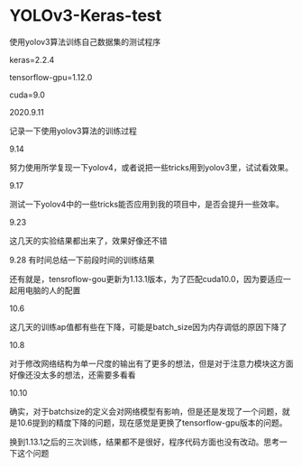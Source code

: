 # YOLOv3-Keras-test

使用yolov3算法训练自己数据集的测试程序

keras=2.2.4

tensorflow-gpu=1.12.0

cuda=9.0

2020.9.11

记录一下使用yolov3算法的训练过程

9.14

努力使用所学复现一下yolov4，或者说把一些tricks用到yolov3里，试试看效果。


9.17

测试一下yolov4中的一些tricks能否应用到我的项目中，是否会提升一些效率。


9.23

这几天的实验结果都出来了，效果好像还不错

9.28
有时间总结一下前段时间的训练结果

还有就是，tensroflow-gou更新为1.13.1版本，为了匹配cuda10.0，因为要适应一起用电脑的人的配置

10.6

这几天的训练ap值都有些在下降，可能是batch_size因为内存调低的原因下降了

10.8

对于修改网络结构为单一尺度的输出有了更多的想法，但是对于注意力模块这方面好像还没太多的想法，还需要多看看

10.10

确实，对于batchsize的定义会对网络模型有影响，但是还是发现了一个问题，就是10.6提到的精度下降的问题，现在感觉是更换了tensorflow-gpu版本的问题。

换到1.13.1之后的三次训练，结果都不是很好，程序代码方面也没有改动。思考一下这个问题
